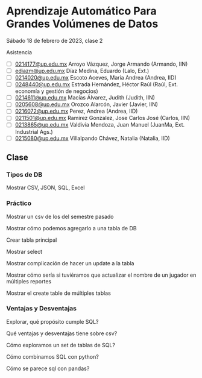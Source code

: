 Aprendizaje Automático Para Grandes Volúmenes de Datos
======================================================

Sábado 18 de febrero de 2023, clase 2

Asistencia

- [ ] 0214177@up.edu.mx Arroyo Vázquez, Jorge Armando (Armando, IIN) 
- [ ] ediazm@up.edu.mx  Díaz Medina, Eduardo (Lalo, Ext.)
- [ ] 0214020@up.edu.mx Escoto Aceves, María Andrea (Andrea, IID)
- [ ] 0248440@up.edu.mx Estrada Hernández, Héctor Raúl (Raúl, Ext. economía y gestión de negocios)
- [ ] 0214611@up.edu.mx Macías Álvarez, Judith (Judith, IIN)
- [ ] 0205608@up.edu.mx Orozco Alarcón, Javier (Javier, IIN) 
- [ ] 0216072@up.edu.mx Perez, Andrea (Andrea, IID)
- [ ] 0211501@up.edu.mx Ramirez Gonzalez, Jose Carlos José (Carlos, IIN)
- [ ] 0213865@up.edu.mx Valdivia Mendoza, Juan Manuel (JuanMa, Ext. Industrial Ags.)
- [ ] 0215080@up.edu.mx Villalpando Chávez, Natalia (Natalia, IID)

Clase
-----

### Tipos de DB

Mostrar CSV, JSON, SQL, Excel

### Práctico

Mostrar un csv de los del semestre pasado

Mostrar cómo podemos agregarlo a una tabla de DB

Crear tabla principal

Mostrar select

Mostrar complicación de hacer un update a la tabla

Mostrar cómo sería si tuviéramos que actualizar el nombre de un jugador en múltiples
reportes

Mostrar el create table de múltiples tablas

### Ventajas y Desventajas

Explorar, qué propósito cumple SQL?

Qué ventajas y desventajas tiene sobre csv?

Cómo exploramos un set de tablas de SQL?

Cómo combinamos SQL con python?

Cómo se parece sql con pandas?
